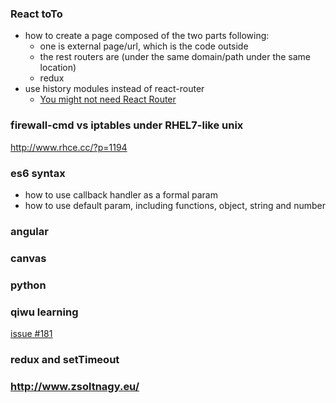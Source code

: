 ### React toTo
* how to create a page composed of the two parts following:
  * one is external page/url, which is the code outside
  * the rest routers are (under the same domain/path under the same location)
  * redux
* use history modules instead of react-router
  * [You might not need React Router](https://medium.freecodecamp.com/you-might-not-need-react-router-38673620f3d#.97f1z9zi9)

### firewall-cmd vs iptables under RHEL7-like unix
http://www.rhce.cc/?p=1194

### es6 syntax
* how to use callback handler as a formal param
* how to use default param, including functions, object, string and number

### angular

### canvas

### python

### qiwu learning
[issue #181](http://old.75team.com/weekly/issue181.html)

### redux and setTimeout

### http://www.zsoltnagy.eu/
